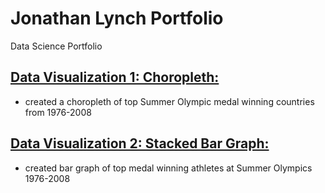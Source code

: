# Jonathan Lynch Portfolio
Data Science Portfolio

## [Data Visualization 1: Choropleth:](https://github.com/Jon-Lynch/DSC_465)
* created a choropleth of top Summer Olympic medal winning countries from 1976-2008

## [Data Visualization 2: Stacked Bar Graph:](https://github.com/Jon-Lynch/DSC_465)
* created bar graph of top medal winning athletes at Summer Olympics 1976-2008
